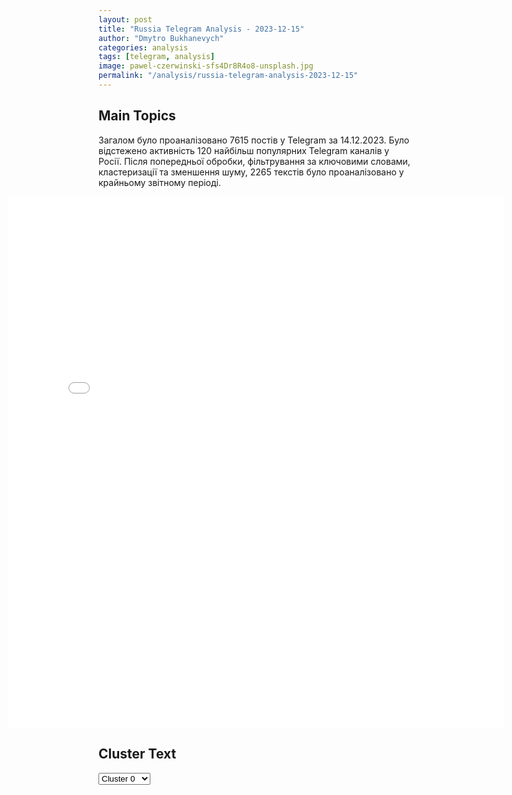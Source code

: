 ```yaml
---
layout: post
title: "Russia Telegram Analysis - 2023-12-15"
author: "Dmytro Bukhanevych"
categories: analysis
tags: [telegram, analysis]
image: pawel-czerwinski-sfs4Dr8R4o8-unsplash.jpg
permalink: "/analysis/russia-telegram-analysis-2023-12-15"
---
```


<style>
    /* Adjusting iframe-container styles */
    .wide-iframe-container {
        width: calc(100% + 30vw);  /* Extending the width */
        margin-left: -15vw;       /* Negative margin to push to the left */
        overflow: hidden;         /* In case the iframe content spills over */
    }

    .wide-iframe-container iframe {
        width: 100%;  /* Making the iframe take the full width of its container */
        border: none; /* Removing any borders from the iframe */
    }

    /* Toggle mechanism */
    .hidden {
        display: none;
    }
    
    .show-content-target:checked + .show-content {
        display: block;
    }
</style>

<h2>Main Topics</h2>
<p>Загалом було проаналізовано 7615 постів у Telegram за 14.12.2023. Було відстежено активність 120 найбільш популярних Telegram каналів у Росії. Після попередньої обробки, фільтрування за ключовими словами, кластеризації та зменшення шуму, 2265 текстів було проаналізовано у крайньому звітному періоді.</p>
<!-- Embedding Main Plotly Visualization -->
<div class="wide-iframe-container">
    <iframe src="{{site.baseurl}}/visualizations/2023-12-15/fig_topics_time.html" height="850"></iframe>
</div>


<h2>Cluster Text</h2>

<!-- Dropdown to select a cluster -->
<select id="clusterSelector" onchange="displayClusterText()">
<option value="0">Cluster 0</option><option value="1">Cluster 1</option><option value="2">Cluster 2</option><option value="3">Cluster 3</option><option value="4">Cluster 4</option><option value="5">Cluster 5</option><option value="6">Cluster 6</option><option value="7">Cluster 7</option><option value="8">Cluster 8</option><option value="9">Cluster 9</option><option value="10">Cluster 10</option><option value="11">Cluster 11</option><option value="12">Cluster 12</option><option value="13">Cluster 13</option><option value="14">Cluster 14</option><option value="15">Cluster 15</option><option value="16">Cluster 16</option><option value="17">Cluster 17</option><option value="18">Cluster 18</option><option value="19">Cluster 19</option><option value="20">Cluster 20</option><option value="21">Cluster 21</option><option value="22">Cluster 22</option>
</select>

<!-- Display area for the selected cluster's text -->
<div id="clusterTextDisplay" class="hidden"></div>

<script type="text/javascript">
    var clusterDetails = {"0": "<b>Total Posts:</b> 38<br><b>Date:</b> 2023-12-14 12:23:38+00:00<br><b>Author:</b> uranews<br><b>Link:</b> https://t.me/s/uranews/85650<br><b>Subscribers:</b> 227259<br><b>Text:</b> \u0422\u0435\u043a\u0441\u0442: \u00ab\u042d\u0442\u043e \u043c\u043e\u0439 \u043f\u0435\u0440\u0432\u044b\u0439 \u0434\u0432\u043e\u0439\u043d\u0438\u043a\u00bb. \u041f\u0443\u0442\u0438\u043d \u043f\u043e\u043e\u0431\u0449\u0430\u043b\u0441\u044f \u0441 \u0434\u0432\u043e\u0439\u043d\u0438\u043a\u043e\u043c \u043d\u0430 \u00ab\u0418\u0442\u043e\u0433\u0430\u0445 \u0433\u043e\u0434\u0430\u00bb. \u041f\u0440\u0435\u0437\u0438\u0434\u0435\u043d\u0442 \u043f\u043e\u0434\u0447\u0435\u0440\u043a\u043d\u0443\u043b, \u0447\u0442\u043e \u043d\u0435\u0432\u043e\u0437\u043c\u043e\u0436\u043d\u043e \u043e\u0441\u0442\u0430\u043d\u043e\u0432\u0438\u0442\u044c \u0440\u0430\u0437\u0432\u0438\u0442\u0438\u0435 \u0438\u0441\u043a\u0443\u0441\u0441\u0442\u0432\u0435\u043d\u043d\u043e\u0433\u043e \u0438\u043d\u0442\u0435\u043b\u043b\u0435\u043a\u0442\u0430, \u043d\u043e \u0420\u043e\u0441\u0441\u0438\u044f \u0434\u043e\u043b\u0436\u043d\u0430 \u0441\u0442\u0430\u0442\u044c \u043e\u0434\u043d\u0438\u043c \u0438\u0437 \u043b\u0438\u0434\u0435\u0440\u043e\u0432 \u0432 \u044d\u0442\u043e\u0439 \u0441\u0444\u0435\u0440\u0435. \u00ab\u0423 \u0432\u0430\u0441 \u0435\u0441\u0442\u044c \u0434\u0432\u043e\u0439\u043d\u0438\u043a\u0438?\u00bb \u2014 \u0441\u043f\u0440\u043e\u0441\u0438\u043b \u0443 \u043f\u0440\u0435\u0437\u0438\u0434\u0435\u043d\u0442\u0430 \u0441\u0442\u0443\u0434\u0435\u043d\u0442. \u041e\u043d \u0441 \u043f\u043e\u043c\u043e\u0449\u044c\u044e \u0418\u0418 \u00ab\u043f\u0440\u0435\u0432\u0440\u0430\u0442\u0438\u043b\u0441\u044f\u00bb \u0432 \u041f\u0443\u0442\u0438\u043d\u0430. \u00ab\u0412\u044b \u043c\u043e\u0436\u0435\u0442\u0435 \u0431\u044b\u0442\u044c \u043f\u043e\u0445\u043e\u0436\u0438\u043c \u043d\u0430 \u043c\u0435\u043d\u044f \u0438 \u0433\u043e\u0432\u043e\u0440\u0438\u0442\u044c \u043c\u043e\u0438\u043c \u0433\u043e\u043b\u043e\u0441\u043e\u043c. \u041d\u043e \u044f \u043f\u043e\u0434\u0443\u043c\u0430\u043b \u0438 \u0440\u0435\u0448\u0438\u043b, \u0447\u0442\u043e \u0431\u044b\u0442\u044c \u043f\u043e\u0445\u043e\u0436\u0438\u043c \u043d\u0430 \u043c\u0435\u043d\u044f \u0438 \u0433\u043e\u0432\u043e\u0440\u0438\u0442\u044c \u043c\u043e\u0438\u043c \u0433\u043e\u043b\u043e\u0441\u043e\u043c \u0434\u043e\u043b\u0436\u0435\u043d \u0442\u043e\u043b\u044c\u043a\u043e \u043e\u0434\u0438\u043d \u0447\u0435\u043b\u043e\u0432\u0435\u043a. \u0418 \u044d\u0442\u0438\u043c \u0447\u0435\u043b\u043e\u0432\u0435\u043a\u043e\u043c \u0431\u0443\u0434\u0443 \u044f\u00bb, \u2014 \u043e\u0442\u0432\u0435\u0442\u0438\u043b \u041f\u0443\u0442\u0438\u043d. \ud83c\udf10 \u041f\u043e\u0434\u043f\u0438\u0441\u0430\u0442\u044c\u0441\u044f \u043d\u0430 URA.RU", "1": "<b>Total Posts:</b> 48<br><b>Date:</b> 2023-12-14 11:08:00+00:00<br><b>Author:</b> ostashkonews<br><b>Link:</b> https://t.me/s/OstashkoNews/110180<br><b>Subscribers:</b> 356223<br><b>Text:</b> \u0422\u0435\u043a\u0441\u0442: \ud83d\udc54 \u00ab\u0421\u043e\u0436\u0430\u043b\u0435\u044e, \u043f\u0440\u0438\u043d\u043e\u0448\u0443 \u0441\u0432\u043e\u0438 \u0438\u0437\u0432\u0438\u043d\u0435\u043d\u0438\u044f \u043d\u0430 \u044d\u0442\u043e\u0442 \u0441\u0447\u0435\u0442, \u044d\u0442\u043e \u0441\u0431\u043e\u0439 \u0432 \u0440\u0430\u0431\u043e\u0442\u0435 \u043f\u0440\u0430\u0432\u0438\u0442\u0435\u043b\u044c\u0441\u0442\u0432\u0430\u00bb\u041f\u0443\u0442\u0438\u043d \u043f\u0440\u0438\u043d\u0435\u0441 \u0438\u0437\u0432\u0438\u043d\u0435\u043d\u0438\u044f \u0437\u0430 \u0440\u043e\u0441\u0442 \u0446\u0435\u043d \u043d\u0430 \u044f\u0438\u0446\u0430 \u0438 \u043f\u043e\u043e\u0431\u0435\u0449\u0430\u043b, \u0447\u0442\u043e \u0432 \u0431\u043b\u0438\u0436\u0430\u0439\u0448\u0435\u0435 \u0432\u0440\u0435\u043c\u044f \u043f\u0440\u043e\u0431\u043b\u0435\u043c\u0430 \u0431\u0443\u0434\u0435\u0442 \u0443\u0441\u0442\u0440\u0430\u043d\u0435\u043d\u0430.\u0412\u043b\u0430\u0441\u0442\u0438 \u0420\u0424 \u0432\u043e\u0432\u0440\u0435\u043c\u044f \u043d\u0435 \u043e\u0442\u043a\u0440\u044b\u043b\u0438 \u0438\u043c\u043f\u043e\u0440\u0442 \u044f\u0438\u0446, \u0441\u0435\u0439\u0447\u0430\u0441 \u0440\u0435\u0448\u0435\u043d\u0438\u0435 \u043f\u0440\u0438\u043d\u044f\u0442\u043e, \u0441\u0438\u0442\u0443\u0430\u0446\u0438\u044f \u0441 \u0446\u0435\u043d\u0430\u043c\u0438 \u043d\u0430 \u044f\u0439\u0446\u0430 \u0432 \u0420\u043e\u0441\u0441\u0438\u0438 \u0431\u0443\u0434\u0435\u0442 \u0443\u043b\u0443\u0447\u0448\u0430\u0442\u044c\u0441\u044f, \u0441\u043a\u0430\u0437\u0430\u043b \u043f\u0440\u0435\u0437\u0438\u0434\u0435\u043d\u0442.\u041e\u043d \u043f\u043e\u044f\u0441\u043d\u0438\u043b, \u0447\u0442\u043e \u0446\u0435\u043d\u044b \u043d\u0430 \u043a\u0443\u0440\u0438\u043d\u043e\u0435 \u044f\u0439\u0446\u043e \u0432\u044b\u0440\u043e\u0441\u043b\u0438 \u0438\u0437-\u0437\u0430 \u0442\u043e\u0433\u043e, \u0447\u0442\u043e \u0441\u043f\u0440\u043e\u0441 \u0443\u0432\u0435\u043b\u0438\u0447\u0438\u043b\u0441\u044f, \u0430 \u043f\u0440\u043e\u0438\u0437\u0432\u043e\u0434\u0441\u0442\u0432\u043e \u2014 \u043d\u0435\u0442.", "2": "<b>Total Posts:</b> 583<br><b>Date:</b> 2023-12-14 12:40:30+00:00<br><b>Author:</b> itsdonetsk<br><b>Link:</b> https://t.me/s/itsdonetsk/121459<br><b>Subscribers:</b> 573953<br><b>Text:</b> \u0422\u0435\u043a\u0441\u0442: \u041f\u0443\u0442\u0438\u043d \u043f\u0440\u043e \u041b\u041d\u0420\u041f\u043e\u0434\u043f\u0438\u0441\u0430\u0442\u044c\u0441\u044f\u00a0 |\u00a0 \u041f\u0440\u0435\u0434\u043b\u043e\u0436\u0438\u0442\u044c \u043d\u043e\u0432\u043e\u0441\u0442\u044c", "3": "<b>Total Posts:</b> 604<br><b>Date:</b> 2023-12-14 15:09:24+00:00<br><b>Author:</b> bbcrussian<br><b>Link:</b> https://t.me/s/bbcrussian/57925<br><b>Subscribers:</b> 375218<br><b>Text:</b> \u0422\u0435\u043a\u0441\u0442: \u0412\u043e\u0439\u043d\u0430 \u0432 \u0423\u043a\u0440\u0430\u0438\u043d\u0435. \u0413\u043b\u0430\u0432\u043d\u043e\u0435 \u043a \u044d\u0442\u043e\u043c\u0443 \u0447\u0430\u0441\u0443\ud83d\udd3b\u0420\u043e\u0441\u0441\u0438\u0439\u0441\u043a\u0438\u0435 \u0432\u043e\u0439\u0441\u043a\u0430 \u043d\u0430\u043d\u0435\u0441\u043b\u0438 \u0443\u0434\u0430\u0440 \u043f\u043e \u0421\u0442\u0430\u0440\u043e\u043a\u043e\u043d\u0441\u0442\u0430\u043d\u0442\u0438\u043d\u043e\u0432\u0443 \u0432 \u0425\u043c\u0435\u043b\u044c\u043d\u0438\u0446\u043a\u043e\u0439 \u043e\u0431\u043b\u0430\u0441\u0442\u0438 \u0430\u044d\u0440\u043e\u0431\u0430\u043b\u043b\u0438\u0441\u0442\u0438\u0447\u0435\u0441\u043a\u043e\u0439 \u0440\u0430\u043a\u0435\u0442\u043e\u0439 \u00ab\u041a\u0438\u043d\u0436\u0430\u043b\u00bb, \u2014 \u0441\u043e\u043e\u0431\u0449\u0438\u043b \u0441\u043f\u0438\u043a\u0435\u0440 \u0412\u043e\u0437\u0434\u0443\u0448\u043d\u044b\u0445 \u0441\u0438\u043b \u0412\u0421\u0423 \u042e\u0440\u0438\u0439 \u0418\u0433\u043d\u0430\u0442. \u0412\u0437\u0440\u044b\u0432\u044b \u0431\u044b\u043b\u0438 \u0441\u043b\u044b\u0448\u043d\u044b \u0438 \u0432 \u041a\u0438\u0435\u0432\u0435, \u043f\u043e\u0441\u043b\u0435\u0434\u0441\u0442\u0432\u0438\u044f \u0443\u0442\u043e\u0447\u043d\u044f\u044e\u0442\u0441\u044f\ud83d\udd3b\u041b\u0438\u0434\u0435\u0440\u044b \u0415\u0421 \u043e\u0431\u0441\u0443\u0436\u0434\u0430\u044e\u0442 \u043d\u0430 \u0441\u0430\u043c\u043c\u0438\u0442\u0435 \u0432 \u0411\u0440\u044e\u0441\u0441\u0435\u043b\u0435 \u0440\u0435\u0448\u0435\u043d\u0438\u0435 \u043e \u043d\u0430\u0447\u0430\u043b\u0435 \u043f\u0435\u0440\u0435\u0433\u043e\u0432\u043e\u0440\u043e\u0432 \u0441 \u0423\u043a\u0440\u0430\u0438\u043d\u043e\u0439 \u043e \u0432\u0441\u0442\u0443\u043f\u043b\u0435\u043d\u0438\u0438 \u0432 \u0441\u043e\u044e\u0437 \u0438 \u0432\u044b\u0434\u0435\u043b\u0435\u043d\u0438\u0438 \u041a\u0438\u0435\u0432\u0443 \u043d\u043e\u0432\u043e\u0439 \u0444\u0438\u043d\u0430\u043d\u0441\u043e\u0432\u043e\u0439 \u043f\u043e\u043c\u043e\u0449\u0438. \u041f\u0440\u0435\u0437\u0438\u0434\u0435\u043d\u0442 \u0423\u043a\u0440\u0430\u0438\u043d\u044b \u0412\u043b\u0430\u0434\u0438\u043c\u0438\u0440 \u0417\u0435\u043b\u0435\u043d\u0441\u043a\u0438\u0439 \u043f\u0440\u0438\u0437\u0432\u0430\u043b \u0438\u0445 \u00ab\u043d\u0435 \u043f\u0440\u0435\u0434\u0430\u0432\u0430\u0442\u044c\u00bb \u043d\u0430\u0440\u043e\u0434 \u0423\u043a\u0440\u0430\u0438\u043d\u044b\ud83d\udd3b\u0411\u0440\u0438\u0442\u0430\u043d\u0441\u043a\u0430\u044f \u0432\u043e\u0435\u043d\u043d\u0430\u044f \u0440\u0430\u0437\u0432\u0435\u0434\u043a\u0430 \u0441\u043e\u043e\u0431\u0449\u0430\u0435\u0442 \u043e \u043d\u0435\u0443\u0434\u0430\u0447\u0435 104-\u0439 \u0434\u0438\u0432\u0438\u0437\u0438\u0438 \u0412\u0414\u0412 \u043d\u0430 \u043b\u0435\u0432\u043e\u043c \u0431\u0435\u0440\u0435\u0433\u0443 \u0414\u043d\u0435\u043f\u0440\u0430 \u0438 \u043f\u043e\u043d\u0435\u0441\u0451\u043d\u043d\u044b\u0445 \u0435\u044e \u0431\u043e\u043b\u044c\u0448\u0438\u0445 \u043f\u043e\u0442\u0435\u0440\u044f\u0445\ud83d\udd3b\u0420\u043e\u0441\u0441\u0438\u0439\u0441\u043a\u0438\u0435 \u0432\u043e\u0439\u0441\u043a\u0430 \u0432 \u0423\u043a\u0440\u0430\u0438\u043d\u0435 \u043d\u0430\u0441\u0447\u0438\u0442\u044b\u0432\u0430\u044e\u0442 617 \u0442\u044b\u0441\u044f\u0447 \u0447\u0435\u043b\u043e\u0432\u0435\u043a, \u0437\u0430\u044f\u0432\u0438\u043b \u0412\u043b\u0430\u0434\u0438\u043c\u0438\u0440 \u041f\u0443\u0442\u0438\u043d \u043d\u0430 \u043f\u0440\u044f\u043c\u043e\u0439 \u043b\u0438\u043d\u0438\u0438. \u0414\u043e \u0441\u0438\u0445 \u043f\u043e\u0440 \u0440\u043e\u0441\u0441\u0438\u0439\u0441\u043a\u0438\u0435 \u0432\u043b\u0430\u0441\u0442\u0438 \u043d\u0435 \u0440\u0430\u0441\u043a\u0440\u044b\u0432\u0430\u043b\u0438 \u0442\u043e\u0447\u043d\u044b\u0435 \u0434\u0430\u043d\u043d\u044b\u0435 \u043e \u0447\u0438\u0441\u043b\u0435\u043d\u043d\u043e\u0441\u0442\u0438 \u0440\u043e\u0441\u0441\u0438\u0439\u0441\u043a\u043e\u0439 \u0432\u043e\u0435\u043d\u043d\u043e\u0439 \u0433\u0440\u0443\u043f\u043f\u0438\u0440\u043e\u0432\u043a\u0438, \u0432\u043e\u044e\u044e\u0449\u0435\u0439 \u043d\u0430 \u0443\u043a\u0440\u0430\u0438\u043d\u0441\u043a\u043e\u0439 \u0442\u0435\u0440\u0440\u0438\u0442\u043e\u0440\u0438\u0438.\ud83d\udd3b\u0412 \u0440\u0435\u0437\u0443\u043b\u044c\u0442\u0430\u0442\u0435 \u0430\u0442\u0430\u043a\u0438 \u0440\u043e\u0441\u0441\u0438\u0439\u0441\u043a\u0438\u0445 \u0434\u0440\u043e\u043d\u043e\u0432-\u043a\u0430\u043c\u0438\u043a\u0430\u0434\u0437\u0435 \u043d\u0430 \u041e\u0434\u0435\u0441\u0441\u043a\u0443\u044e \u043e\u0431\u043b\u0430\u0441\u0442\u044c \u0440\u0430\u043d\u0435\u043d\u044b 11 \u0447\u0435\u043b\u043e\u0432\u0435\u043a", "4": "<b>Total Posts:</b> 25<br><b>Date:</b> 2023-12-14 13:04:50+00:00<br><b>Author:</b> petrovtel<br><b>Link:</b> https://t.me/s/petrovtel/47793<br><b>Subscribers:</b> 495939<br><b>Text:</b> \u0422\u0435\u043a\u0441\u0442: \u041d\u0443\u0436\u043d\u043e, \u0447\u0442\u043e\u0431\u044b \u0432\u0441\u0435 \u043c\u0438\u0433\u0440\u0430\u043d\u0442\u044b, \u0431\u0435\u0437 \u0432\u0441\u044f\u043a\u0438\u0445 \u0441\u043e\u043c\u043d\u0435\u043d\u0438\u0439, \u0443\u0432\u0430\u0436\u0430\u043b\u0438 \u0437\u0430\u043a\u043e\u043d\u044b \u0438 \u0442\u0440\u0430\u0434\u0438\u0446\u0438\u0438 \u043d\u0430\u0448\u0435\u0439 \u0441\u0442\u0440\u0430\u043d\u044b \u2014 \u041f\u0443\u0442\u0438\u043d\u00ab\u041f\u0440\u043e\u0431\u043b\u0435\u043c\u0430 \u0441 \u0442\u0440\u0443\u0434\u043e\u0432\u044b\u043c\u0438 \u043c\u0438\u0433\u0440\u0430\u043d\u0442\u0430\u043c\u0438 \u043d\u0435\u043f\u0440\u043e\u0441\u0442\u0430\u044f, \u043c\u044b \u043d\u0435 \u0434\u043e\u043b\u0436\u043d\u044b \u0440\u0435\u0448\u0430\u0442\u044c \u044d\u043a\u043e\u043d\u043e\u043c\u0438\u0447\u0435\u0441\u043a\u0438\u0435 \u043f\u0440\u043e\u0431\u043b\u0435\u043c\u044b \u0432 \u0443\u0449\u0435\u0440\u0431 \u043a\u043e\u0440\u0435\u043d\u043d\u043e\u043c\u0443 \u043d\u0430\u0441\u0435\u043b\u0435\u043d\u0438\u044e\u00bb. \u041a\u041a \ud83d\udc00", "5": "<b>Total Posts:</b> 40<br><b>Date:</b> 2023-12-14 12:46:53+00:00<br><b>Author:</b> uranews<br><b>Link:</b> https://t.me/s/uranews/85652<br><b>Subscribers:</b> 227259<br><b>Text:</b> \u0422\u0435\u043a\u0441\u0442: \u041f\u0443\u0442\u0438\u043d \u043f\u0440\u043e\u043a\u043e\u043c\u043c\u0435\u043d\u0442\u0438\u0440\u043e\u0432\u0430\u043b \u0442\u0435\u043c\u0443 \u0430\u0431\u043e\u0440\u0442\u043e\u0432: \u00ab\u041c\u044b \u043f\u043e\u043c\u043d\u0438\u043c \u043e\u0431 \u0430\u043d\u0442\u0438\u0430\u043b\u043a\u043e\u0433\u043e\u043b\u044c\u043d\u043e\u0439 \u043a\u0430\u043c\u043f\u0430\u043d\u0438\u0438 \u2014 \u044d\u0442\u043e \u043f\u0440\u0438\u0432\u0435\u043b\u043e \u043a \u0441\u0443\u0440\u0440\u043e\u0433\u0430\u0442\u0443, \u043a \u0443\u0432\u0435\u043b\u0438\u0447\u0435\u043d\u0438\u044e \u0436\u0435\u0440\u0442\u0432. \u0412 \u044d\u0442\u043e\u0439 \u043e\u0431\u043b\u0430\u0441\u0442\u0438 \u0442\u043e\u0436\u0435 \u043d\u0443\u0436\u043d\u043e \u0434\u0435\u0439\u0441\u0442\u0432\u043e\u0432\u0430\u0442\u044c \u0430\u043a\u043a\u0443\u0440\u0430\u0442\u043d\u043e\u00bb. \u0414\u0440\u0443\u0433\u0438\u0435 \u0437\u0430\u044f\u0432\u043b\u0435\u043d\u0438\u044f \u041f\u0443\u0442\u0438\u043d\u0430 \u043f\u043e \u044d\u0442\u043e\u043c\u0443 \u0432\u043e\u043f\u0440\u043e\u0441\u0443: \u2796 \u041f\u043e\u0447\u0435\u043c\u0443 \u0433\u043e\u0432\u043e\u0440\u044f\u0442 \u043e \u0432\u0430\u043a\u0445\u0430\u043d\u0430\u043b\u0438\u0438 \u0438 \u0437\u0430\u043f\u0440\u0435\u0442\u0435 \u0430\u0431\u043e\u0440\u0442\u043e\u0432, \u00ab\u0437\u0430\u043f\u0440\u0435\u0442\u043e\u0432 \u0436\u0435 \u043d\u0435\u0442\u00bb; \u2796 \u041e \u043f\u043e\u0437\u0438\u0446\u0438\u0438 \u0446\u0435\u0440\u043a\u0432\u0438: \u00ab\u0434\u0440\u0443\u0433\u043e\u0439 \u0431\u044b\u0442\u044c \u043d\u0435 \u043c\u043e\u0436\u0435\u0442\u00bb; \u2796 \u0413\u043e\u0441\u0443\u0434\u0430\u0440\u0441\u0442\u0432\u043e \u0437\u0430\u0438\u043d\u0442\u0435\u0440\u0435\u0441\u043e\u0432\u0430\u043d\u043e \u0432 \u0442\u043e\u043c, \u0447\u0442\u043e\u0431\u044b \u0436\u0435\u043d\u0449\u0438\u043d\u044b \u043f\u0440\u0438\u043d\u0438\u043c\u0430\u043b\u0438 \u0440\u0435\u0448\u0435\u043d\u0438\u0435 \u043e \u0441\u043e\u0445\u0440\u0430\u043d\u0435\u043d\u0438\u0438 \u0440\u0435\u0431\u0435\u043d\u043a\u0430; \u2796 \u041f\u0440\u0430\u0432\u0430 \u0436\u0435\u043d\u0449\u0438\u043d \u00ab\u0434\u043e\u043b\u0436\u043d\u044b \u0441\u043e\u0431\u043b\u044e\u0434\u0430\u0442\u044c\u0441\u044f\u00bb. \ud83c\udf10 \u041f\u043e\u0434\u043f\u0438\u0441\u0430\u0442\u044c\u0441\u044f \u043d\u0430 URA.RU", "6": "<b>Total Posts:</b> 144<br><b>Date:</b> 2023-12-14 09:55:12+00:00<br><b>Author:</b> sil0viki<br><b>Link:</b> https://t.me/s/SIL0VIKI/79565<br><b>Subscribers:</b> 262979<br><b>Text:</b> \u0422\u0435\u043a\u0441\u0442: \u0412\u043b\u0430\u0434\u0438\u043c\u0438\u0440 \u041f\u0443\u0442\u0438\u043d \u0432 \u043f\u0440\u044f\u043c\u043e\u043c \u044d\u0444\u0438\u0440\u0435 \u043f\u043e\u0434\u0432\u043e\u0434\u0438\u0442 \u0438\u0442\u043e\u0433\u0438 \u0433\u043e\u0434\u0430 \u0438 \u043e\u0442\u0432\u0435\u0447\u0430\u0435\u0442 \u043d\u0430 \u0432\u043e\u043f\u0440\u043e\u0441\u044b \u0436\u0443\u0440\u043d\u0430\u043b\u0438\u0441\u0442\u043e\u0432 \u0438 \u0436\u0438\u0442\u0435\u043b\u0435\u0439 \u0441\u0442\u0440\u0430\u043d\u044b.\u0427\u0442\u043e \u0443\u0436\u0435 \u0441\u043a\u0430\u0437\u0430\u043d\u043e \u043f\u0440\u0435\u0437\u0438\u0434\u0435\u043d\u0442\u043e\u043c:\u2014 \u0417\u0430\u043f\u0430\u0441 \u043f\u0440\u043e\u0447\u043d\u043e\u0441\u0442\u0438 \u0443 \u0440\u043e\u0441\u0441\u0438\u0439\u0441\u043a\u043e\u0439 \u044d\u043a\u043e\u043d\u043e\u043c\u0438\u043a\u0438 \u0434\u043e\u0441\u0442\u0430\u0442\u043e\u0447\u0435\u043d, \u0447\u0442\u043e\u0431\u044b \u0438\u0434\u0442\u0438 \u0432\u043f\u0435\u0440\u0451\u0434. \u041f\u0440\u0438 \u044d\u0442\u043e\u043c \u0441\u0438\u043b\u043e\u0432\u044b\u0435 \u0432\u043e\u0437\u043c\u043e\u0436\u043d\u043e\u0441\u0442\u0438 \u0420\u043e\u0441\u0441\u0438\u0438 \u0440\u0430\u0441\u0442\u0443\u0442, \u044d\u0442\u043e \u0442\u043e\u0436\u0435 \u043e\u0434\u0438\u043d \u0438\u0437 \u0437\u0430\u043b\u043e\u0433\u043e\u0432 \u043f\u0440\u043e\u0447\u043d\u043e\u0441\u0442\u0438 \u0441\u0442\u0440\u0430\u043d\u044b.\u2014 \u0420\u043e\u0441\u0442 \u0440\u043e\u0441\u0441\u0438\u0439\u0441\u043a\u043e\u0439 \u044d\u043a\u043e\u043d\u043e\u043c\u0438\u043a\u0438 \u043f\u043e \u0438\u0442\u043e\u0433\u0430\u043c \u0433\u043e\u0434\u0430 \u043e\u0436\u0438\u0434\u0430\u0435\u0442\u0441\u044f \u0432 3,5% - \u0441\u0434\u0435\u043b\u0430\u043d \u0441\u0435\u0440\u044c\u0451\u0437\u043d\u044b\u0439 \u0448\u0430\u0433 \u0432\u043f\u0435\u0440\u0451\u0434. \u0423\u0441\u0442\u043e\u0439\u0447\u0438\u0432\u043e\u0435 \u0440\u0430\u0437\u0432\u0438\u0442\u0438\u0435 \u0420\u043e\u0441\u0441\u0438\u0438 \u043d\u0430 \u0441\u0440\u0435\u0434\u043d\u0435\u0441\u0440\u043e\u0447\u043d\u0443\u044e \u043f\u0435\u0440\u0441\u043f\u0435\u043a\u0442\u0438\u0432\u0443 \u0433\u0430\u0440\u0430\u043d\u0442\u0438\u0440\u043e\u0432\u0430\u043d\u043e.\u2014 \u0413\u043e\u0441\u0443\u0434\u0430\u0440\u0441\u0442\u0432\u0435\u043d\u043d\u044b\u0439 \u0432\u043d\u0435\u0448\u043d\u0438\u0439 \u0434\u043e\u043b\u0433 \u0420\u043e\u0441\u0441\u0438\u0438 \u0441\u043e\u043a\u0440\u0430\u0449\u0430\u0435\u0442\u0441\u044f - \u0441 $46 \u043c\u0438\u043b\u043b\u0438\u0430\u0440\u0434\u043e\u0432 \u0434\u043e $32 \u043c\u0438\u043b\u043b\u0438\u0430\u0440\u0434\u043e\u0432.\u2014 \u041c\u0438\u0440 \u0431\u0443\u0434\u0435\u0442 \u0442\u043e\u0433\u0434\u0430, \u043a\u043e\u0433\u0434\u0430 \u0420\u043e\u0441\u0441\u0438\u044f \u0434\u043e\u0441\u0442\u0438\u0433\u043d\u0435\u0442 \u0441\u0432\u043e\u0438\u0445 \u0446\u0435\u043b\u0435\u0439 \u0432 \u0421\u0412\u041e. \u0412\u043e\u043f\u0440\u043e\u0441 \u0434\u0435\u043d\u0430\u0446\u0438\u0444\u0438\u043a\u0430\u0446\u0438\u0438 \u043d\u0430 \u0423\u043a\u0440\u0430\u0438\u043d\u0435 \u0430\u043a\u0442\u0443\u0430\u043b\u0435\u043d.\u2014 \u0423\u043a\u0440\u0430\u0438\u043d\u0430 \u0441\u0435\u0433\u043e\u0434\u043d\u044f \u043d\u0435 \u043f\u0440\u043e\u0438\u0437\u0432\u043e\u0434\u0438\u0442 \u043f\u043e\u0447\u0442\u0438 \u043d\u0438\u0447\u0435\u0433\u043e, \u0432\u0441\u0451 \u0438\u0434\u0435\u0442 \u0441 \u0417\u0430\u043f\u0430\u0434\u0430, \u043d\u043e \u00ab\u0445\u0430\u043b\u044f\u0432\u0430\u00bb \u043a\u043e\u0433\u0434\u0430-\u043d\u0438\u0431\u0443\u0434\u044c \u0437\u0430\u043a\u043e\u043d\u0447\u0438\u0442\u0441\u044f.\u2014 \u041c\u043e\u0431\u0438\u043b\u0438\u0437\u043e\u0432\u0430\u043d\u043d\u044b\u0435 \u043e\u0442\u043b\u0438\u0447\u043d\u043e \u0432\u043e\u044e\u044e\u0442 \u0432 \u0437\u043e\u043d\u0435 \u0421\u0412\u041e \u2013 \u0438\u0437 \u043d\u0438\u0445 \u0443\u0436\u0435 14 \u0433\u0435\u0440\u043e\u0435\u0432 \u0420\u043e\u0441\u0441\u0438\u0438.\u2014 \u0412 \u0437\u043e\u043d\u0435 \u0441\u043f\u0435\u0446\u043e\u043f\u0435\u0440\u0430\u0446\u0438\u0438 \u043d\u0430\u0445\u043e\u0434\u0438\u0442\u0441\u044f 244 000 \u043c\u043e\u0431\u0438\u043b\u0438\u0437\u043e\u0432\u0430\u043d\u043d\u044b\u0445. \u0412\u0442\u043e\u0440\u043e\u0439 \u0432\u043e\u043b\u043d\u044b \u043c\u043e\u0431\u0438\u043b\u0438\u0437\u0430\u0446\u0438\u0438 \u043d\u0435 \u0431\u0443\u0434\u0435\u0442, \u043d\u0430 \u0441\u0435\u0433\u043e\u0434\u043d\u044f\u0448\u043d\u0438\u0439 \u0434\u0435\u043d\u044c \u0442\u0430\u043a\u043e\u0439 \u043d\u0435\u043e\u0431\u0445\u043e\u0434\u0438\u043c\u043e\u0441\u0442\u0438 \u043d\u0435\u0442.\u2014 \u0412\u0441\u0435 \u0434\u043e\u0431\u0440\u043e\u0432\u043e\u043b\u044c\u0446\u044b \u0432 \u0441\u043f\u0435\u0446\u043e\u043f\u0435\u0440\u0430\u0446\u0438\u0438 \u0434\u043e\u043b\u0436\u043d\u044b \u0431\u044b\u0442\u044c \u043f\u043e\u0441\u0442\u0430\u0432\u043b\u0435\u043d\u044b \u0432 \u0430\u0431\u0441\u043e\u043b\u044e\u0442\u043d\u043e \u043e\u0434\u0438\u043d\u0430\u043a\u043e\u0432\u044b\u0435 \u0443\u0441\u043b\u043e\u0432\u0438\u044f \u0441 \u0432\u043e\u0435\u043d\u043d\u044b\u043c\u0438. \u0411\u0443\u0434\u0443\u0442 \u043f\u0440\u0438\u043d\u044f\u0442\u044b \u043f\u043e\u043f\u0440\u0430\u0432\u043a\u0438 \u0432 \u0437\u0430\u043a\u043e\u043d, \u0447\u0442\u043e\u0431\u044b \u0434\u043e\u0431\u0440\u043e\u0432\u043e\u043b\u044c\u0446\u044b \u0441\u043f\u0435\u0446\u043e\u043f\u0435\u0440\u0430\u0446\u0438\u0438 \u043f\u043e\u043b\u0443\u0447\u0430\u043b\u0438 \u0442\u0443 \u0436\u0435 \u043f\u043e\u0434\u0434\u0435\u0440\u0436\u043a\u0443, \u0447\u0442\u043e \u0438 \u0432\u043e\u0435\u043d\u043d\u044b\u0435.", "7": "<b>Total Posts:</b> 147<br><b>Date:</b> 2023-12-14 09:37:27+00:00<br><b>Author:</b> bbbreaking<br><b>Link:</b> https://t.me/s/bbbreaking/171575<br><b>Subscribers:</b> 1546129<br><b>Text:</b> \u0422\u0435\u043a\u0441\u0442: \u26a1\ufe0f\u0420\u0443\u0441\u0441\u043a\u0438\u0435 \u0438 \u0443\u043a\u0440\u0430\u0438\u043d\u0446\u044b - \u0435\u0434\u0438\u043d\u044b\u0439 \u043d\u0430\u0440\u043e\u0434, \u0441\u0435\u0439\u0447\u0430\u0441 \u043f\u0440\u043e\u0438\u0441\u0445\u043e\u0434\u0438\u0442 \u043f\u043e\u0434\u043e\u0431\u0438\u0435 \u0433\u0440\u0430\u0436\u0434\u0430\u043d\u0441\u043a\u043e\u0439 \u0432\u043e\u0439\u043d\u044b \u2014 \u041f\u0443\u0442\u0438\u043d", "8": "<b>Total Posts:</b> 24<br><b>Date:</b> 2023-12-14 11:39:35+00:00<br><b>Author:</b> rbc_news<br><b>Link:</b> https://t.me/s/rbc_news/85586<br><b>Subscribers:</b> 374610<br><b>Text:</b> \u0422\u0435\u043a\u0441\u0442: \u0421 \u0432\u0430\u043a\u0446\u0438\u043d\u0430\u043c\u0438 \u043e\u0442 \u043a\u043e\u0440\u0438 \u043f\u0440\u043e\u0438\u0437\u043e\u0448\u0435\u043b \u0442\u0435\u0445\u043d\u0438\u0447\u0435\u0441\u043a\u0438\u0439 \u0441\u0431\u043e\u0439, \u043e\u043d \u0432\u044b\u0437\u044b\u0432\u0430\u0435\u0442 \u0441\u043e\u0436\u0430\u043b\u0435\u043d\u0438\u0435, \u0437\u0430\u044f\u0432\u0438\u043b \u0412\u043b\u0430\u0434\u0438\u043c\u0438\u0440 \u041f\u0443\u0442\u0438\u043d. \u0421\u0432\u044f\u0437\u0430\u043d \u043e\u043d \u0441 \u044f\u0439\u0446\u0430\u043c\u0438, \u043f\u043e\u0442\u043e\u043c\u0443 \u0447\u0442\u043e \u043e\u043d\u0438 \u043d\u0443\u0436\u043d\u044b \u0434\u043b\u044f \u043f\u0440\u043e\u0438\u0437\u0432\u043e\u0434\u0441\u0442\u0432\u0430 \u0432\u0430\u043a\u0446\u0438\u043d\u044b \u043e\u0442 \u043a\u043e\u0440\u0438.\u00ab\u0422\u0430\u043a\u043e\u0439 \u0432\u0441\u043f\u043b\u0435\u0441\u043a \u0437\u0430\u0431\u043e\u043b\u0435\u0432\u0430\u043d\u0438\u044f \u043f\u043e \u043a\u043e\u0440\u0438 \u043e\u043d \u0432\u043e \u0432\u0441\u0435\u043c \u043c\u0438\u0440\u0435, \u043e\u0434\u0438\u043d \u0440\u0430\u0437 \u0432 \u0447\u0435\u0442\u044b\u0440\u0435 \u0433\u043e\u0434\u0430 \u0432\u0437\u043b\u0435\u0442\u0430\u0435\u0442. \u041a \u0441\u043e\u0436\u0430\u043b\u0435\u043d\u0438\u044e, \u044d\u0442\u043e \u0441\u0432\u044f\u0437\u0430\u043d\u043e \u0441 \u043d\u0438\u0437\u043a\u043e\u0439 \u0438\u043c\u043c\u0443\u043d\u0438\u0437\u0430\u0446\u0438\u0435\u0439 \u0432 \u0442\u0435\u0445 \u0441\u0442\u0440\u0430\u043d\u0430\u0445, \u043e\u0442\u043a\u0443\u0434\u0430 \u043f\u0440\u0438\u0431\u044b\u0432\u0430\u044e\u0442 \u0442\u0440\u0443\u0434\u043e\u0432\u044b\u0435 \u043c\u0438\u0433\u0440\u0430\u043d\u0442\u044b, \u0438 \u0441 \u0423\u043a\u0440\u0430\u0438\u043d\u044b. \u041c\u0438\u043b\u043b\u0438\u043e\u043d\u044b \u043b\u044e\u0434\u0435\u0439 \u043f\u0435\u0440\u0435\u0435\u0445\u0430\u043b\u0438 \u043a \u043d\u0430\u043c \u0441 \u0423\u043a\u0440\u0430\u0438\u043d\u044b\u00bb, \u2014 \u0434\u043e\u0431\u0430\u0432\u0438\u043b \u041f\u0443\u0442\u0438\u043d.\u0422\u0435\u043a\u0441\u0442\u043e\u0432\u0430\u044f \u0442\u0440\u0430\u043d\u0441\u043b\u044f\u0446\u0438\u044f \u0438\u0442\u043e\u0433\u043e\u0432 \u0433\u043e\u0434\u0430 \u043d\u0430 \u0420\u0411\u041a.", "9": "<b>Total Posts:</b> 34<br><b>Date:</b> 2023-12-14 11:31:16+00:00<br><b>Author:</b> infomoscow24<br><b>Link:</b> https://t.me/s/infomoscow24/54786<br><b>Subscribers:</b> 353652<br><b>Text:</b> \u0422\u0435\u043a\u0441\u0442: \u041f\u0443\u0442\u0438\u043d \u043e\u0431 \u0430\u0432\u0438\u0430\u043e\u0442\u0440\u0430\u0441\u043b\u0438: \u2014 \u0420\u043e\u0441\u0441\u0438\u0439\u0441\u043a\u0438\u0435 \u0430\u0432\u0438\u0430\u043a\u043e\u043c\u043f\u0430\u043d\u0438\u0438 \u0437\u0430\u043a\u0443\u043f\u0430\u043b\u0438 \u0441\u043b\u0438\u0448\u043a\u043e\u043c \u043c\u043d\u043e\u0433\u043e \u0438\u043d\u043e\u0441\u0442\u0440\u0430\u043d\u043d\u044b\u0445 \u0441\u0430\u043c\u043e\u043b\u0435\u0442\u043e\u0432 \u2014 \u043b\u0443\u0447\u0448\u0435 \u0431\u044b \u043e\u0437\u0430\u0431\u043e\u0442\u0438\u043b\u0438\u0441\u044c \u0440\u044b\u043d\u043a\u043e\u043c \u043e\u0442\u0435\u0447\u0435\u0441\u0442\u0432\u0435\u043d\u043d\u043e\u0439 \u0442\u0435\u0445\u043d\u0438\u043a\u0438\u2014 \u041f\u0430\u0441\u0441\u0430\u0436\u0438\u0440\u0430\u043c \u0431\u0443\u0434\u0435\u0442 \u043d\u0430 \u0447\u0451\u043c \u043b\u0435\u0442\u0430\u0442\u044c\u2014 \u0420\u043e\u0441\u0441\u0438\u044f \u043f\u043b\u0430\u043d\u0438\u0440\u0443\u0435\u0442 \u043f\u0440\u043e\u0438\u0437\u0432\u0435\u0441\u0442\u0438 \u0441\u0432\u044b\u0448\u0435 1 \u0442\u044b\u0441\u044f\u0447\u0438 \u043f\u0430\u0441\u0441\u0430\u0436\u0438\u0440\u0441\u043a\u0438\u0445 \u0441\u0430\u043c\u043e\u043b\u0435\u0442\u043e\u0432 \u043a 2030 \u0433\u043e\u0434\u0443\u2014 \u0412\u043e\u0437\u043c\u043e\u0436\u043d\u043e\u0441\u0442\u0438 \u0434\u043b\u044f \u0440\u0435\u0430\u043b\u0438\u0437\u0430\u0446\u0438\u0438 \u0432\u0441\u0435\u0445 \u043f\u043b\u0430\u043d\u043e\u0432 \u0438\u043c\u0435\u044e\u0442\u0441\u044f. \u0411\u0443\u0434\u0435\u0442 \u043d\u0430 \u0447\u0451\u043c \u043b\u0435\u0442\u0430\u0442\u044c \u0438 \u043b\u0435\u0442\u0447\u0438\u043a\u0430\u043c, \u0438 \u043f\u0430\u0441\u0441\u0430\u0436\u0438\u0440\u0430\u043c.\ud83c\udd97 \u041f\u043e\u0434\u043f\u0438\u0448\u0438\u0441\u044c \u043d\u0430 \u041c\u043e\u0441\u043a\u0432\u0430 24", "10": "<b>Total Posts:</b> 18<br><b>Date:</b> 2023-12-14 12:31:03+00:00<br><b>Author:</b> mskonline24<br><b>Link:</b> https://t.me/s/mskonline24/6451<br><b>Subscribers:</b> 329072<br><b>Text:</b> \u0422\u0435\u043a\u0441\u0442: \ud83c\udfe6 \u041d\u0435\u043f\u0440\u0430\u0432\u0438\u043b\u044c\u043d\u043e, \u0447\u0442\u043e \u0431\u0430\u043d\u043a\u0438 \u0431\u0435\u0440\u0443\u0442 \u043a\u043e\u043c\u0438\u0441\u0441\u0438\u044e \u0437\u0430 \u043e\u043f\u043b\u0430\u0442\u0443 \u0443\u0441\u043b\u0443\u0433 \u0416\u041a\u0425, \u0441 \u043f\u0435\u043d\u0441\u0438\u043e\u043d\u0435\u0440\u043e\u0432 \u0435\u0435 \u0431\u0440\u0430\u0442\u044c \u0441\u043a\u043e\u0440\u043e \u043d\u0435 \u0431\u0443\u0434\u0443\u0442, \u0440\u0435\u0448\u0435\u043d\u0438\u0435 \u043f\u0440\u0438\u043d\u044f\u0442\u043e, \u2014 \u041f\u0443\u0442\u0438\u043d", "11": "<b>Total Posts:</b> 18<br><b>Date:</b> 2023-12-14 10:14:58+00:00<br><b>Author:</b> readovkanews<br><b>Link:</b> https://t.me/s/readovkanews/70806<br><b>Subscribers:</b> 2319780<br><b>Text:</b> \u0422\u0435\u043a\u0441\u0442: \u2757\ufe0f\u0412\u0441\u0435, \u0447\u0442\u043e \u0434\u0435\u043b\u0430\u044e\u0442 \u043c\u0435\u0436\u0434\u0443\u043d\u0430\u0440\u043e\u0434\u043d\u044b\u0435 \u0447\u0438\u043d\u043e\u0432\u043d\u0438\u043a\u0438 \u0432 \u043e\u0442\u043d\u043e\u0448\u0435\u043d\u0438\u0438 \u0440\u043e\u0441\u0441\u0438\u0439\u0441\u043a\u043e\u0433\u043e \u0441\u043f\u043e\u0440\u0442\u0430, \u2014 \u044d\u0442\u043e \u043f\u043e\u043b\u043d\u043e\u0435 \u0438\u0437\u0432\u0440\u0430\u0449\u0435\u043d\u0438\u0435, \u0437\u0430\u044f\u0432\u0438\u043b \u041f\u0443\u0442\u0438\u043d\u041f\u0440\u0435\u0437\u0438\u0434\u0435\u043d\u0442 \u043e\u0442\u043c\u0435\u0442\u0438\u043b, \u0447\u0442\u043e \u0435\u0441\u043b\u0438 \u043e\u043d\u0438 \u043f\u0440\u043e\u0434\u043e\u043b\u0436\u0430\u0442 \u0432 \u0442\u043e\u043c \u0436\u0435 \u0434\u0443\u0445\u0435, \u0442\u043e \u043e\u043d\u0438 \u043f\u043e\u0445\u043e\u0440\u043e\u043d\u044f\u0442 \u043e\u043b\u0438\u043c\u043f\u0438\u0439\u0441\u043a\u043e\u0435 \u0434\u0432\u0438\u0436\u0435\u043d\u0438\u0435 \u043f\u043e\u043b\u043d\u043e\u0441\u0442\u044c\u044e. \u0421\u043f\u043e\u0440\u0442, \u043f\u043e \u0437\u0430\u044f\u0432\u043b\u0435\u043d\u0438\u044f\u043c \u041f\u0443\u0442\u0438\u043d\u0430, \u0434\u043e\u043b\u0436\u0435\u043d \u043e\u0431\u044a\u0435\u0434\u0438\u043d\u044f\u0442\u044c \u043c\u0438\u0440. \u0421\u043f\u043e\u0440\u0442\u0441\u043c\u0435\u043d\u044b \u043d\u0430\u0445\u043e\u0434\u044f\u0442\u0441\u044f \u0432\u043d\u0435 \u043f\u043e\u043b\u0438\u0442\u0438\u043a\u0438 \u2014 \u043f\u0443\u0441\u043a\u0430\u0439 \u0435\u0434\u0443\u0442, \u0437\u0430\u044f\u0432\u0438\u043b \u043f\u0440\u0435\u0437\u0438\u0434\u0435\u043d\u0442.\u041c\u043e\u043c\u0435\u043d\u0442 \u0436\u0435, \u043d\u0430 \u043a\u043e\u0442\u043e\u0440\u044b\u0439 \u0442\u043e\u0447\u043d\u043e \u043d\u0430\u0434\u043e \u043e\u0431\u0440\u0430\u0442\u0438\u0442\u044c \u0432\u043d\u0438\u043c\u0430\u043d\u0438\u0435, \u2014 \u043f\u043e\u0441\u043c\u043e\u0442\u0440\u0435\u0442\u044c, \u0447\u0442\u043e \u0437\u0430 \u0443\u0441\u043b\u043e\u0432\u0438\u044f \u043d\u0430\u043c \u043f\u0440\u0435\u0434\u043b\u0430\u0433\u0430\u044e\u0442. \u0415\u0441\u043b\u0438 \u044d\u0442\u043e \u0438\u0441\u043a\u0443\u0441\u0441\u0442\u0432\u0435\u043d\u043d\u044b\u0435 \u0443\u0441\u043b\u043e\u0432\u0438\u044f, \u043d\u0430\u043f\u0440\u0430\u0432\u043b\u0435\u043d\u043d\u044b\u0435 \u043d\u0430 \u0442\u043e, \u0447\u0442\u043e\u0431\u044b \u043e\u0442\u0441\u0435\u0447\u044c \u043d\u0430\u0448\u0438\u0445 \u043b\u0438\u0434\u0435\u0440\u043e\u0432, \u0442\u043e \u0432 \u0442\u0430\u043a\u043e\u043c \u0441\u043b\u0443\u0447\u0430\u0435 \u043d\u0443\u0436\u043d\u043e, \u0447\u0442\u043e\u0431\u044b \u041d\u0430\u0446\u0438\u043e\u043d\u0430\u043b\u044c\u043d\u044b\u0439 \u043a\u043e\u043c\u0438\u0442\u0435\u0442 \u0420\u043e\u0441\u0441\u0438\u0438 \u043f\u0440\u043e\u0430\u043d\u0430\u043b\u0438\u0437\u0438\u0440\u043e\u0432\u0430\u043b \u0438 \u043f\u0440\u0438\u043d\u044f\u043b \u0432\u0437\u0432\u0435\u0448\u0435\u043d\u043d\u043e\u0435 \u0440\u0435\u0448\u0435\u043d\u0438\u0435.", "12": "<b>Total Posts:</b> 23<br><b>Date:</b> 2023-12-14 10:11:08+00:00<br><b>Author:</b> shot_shot<br><b>Link:</b> https://t.me/s/shot_shot/60444<br><b>Subscribers:</b> 841320<br><b>Text:</b> \u0422\u0435\u043a\u0441\u0442: \u0412\u043b\u0430\u0434\u0438\u043c\u0438\u0440 \u041f\u0443\u0442\u0438\u043d \u043f\u0440\u0435\u0434\u043b\u043e\u0436\u0438\u043b \u043f\u043e\u0432\u044b\u0441\u0438\u0442\u044c \u043f\u043e\u0434\u044a\u0451\u043c\u043d\u044b\u0435 \u043f\u043e \u043f\u0440\u043e\u0433\u0440\u0430\u043c\u043c\u0435 \"\u0417\u0435\u043c\u0441\u043a\u0438\u0439 \u0434\u043e\u043a\u0442\u043e\u0440\": \u0434\u043b\u044f \u043c\u0435\u0434\u0438\u043a\u043e\u0432 \u2014 \u0434\u043e 2 \u043c\u043b\u043d \u0440\u0443\u0431\u043b\u0435\u0439 \u0438 \u0434\u043e 1 \u043c\u043b\u043d \u0440\u0443\u0431\u043b\u0435\u0439 \u0434\u043b\u044f \u0444\u0435\u043b\u044c\u0434\u0448\u0435\u0440\u043e\u0432.\u041e\u043d \u0442\u0430\u043a\u0436\u0435 \u0437\u0430\u044f\u0432\u0438\u043b, \u0447\u0442\u043e \u043b\u044c\u0433\u043e\u0442\u043d\u0443\u044e \u0438\u043f\u043e\u0442\u0435\u043a\u0443 \u0432 \u043d\u043e\u0432\u044b\u0445 \u0440\u0435\u0433\u0438\u043e\u043d\u0430\u0445 \u043d\u0443\u0436\u043d\u043e \u0440\u0430\u0441\u043f\u0440\u043e\u0441\u0442\u0440\u0430\u043d\u0438\u0442\u044c \u043d\u0430 \u0432\u0442\u043e\u0440\u0438\u0447\u043d\u043e\u0435 \u0436\u0438\u043b\u044c\u0435.\ud83c\udfaf \u041f\u043e\u0434\u043f\u0438\u0441\u044b\u0432\u0430\u0439\u0441\u044f \u043d\u0430 SHOT", "13": "<b>Total Posts:</b> 40<br><b>Date:</b> 2023-12-14 09:56:20+00:00<br><b>Author:</b> nrpublic<br><b>Link:</b> https://t.me/s/nrpublic/57603<br><b>Subscribers:</b> 287637<br><b>Text:</b> \u0422\u0435\u043a\u0441\u0442: \u041f\u043e\u0441\u043c\u043e\u0442\u0440\u0438\u0442\u0435 \u043d\u0430 \u0421\u0412\u041e \u0438 \u043d\u0430 \u0442\u043e, \u0447\u0442\u043e \u043f\u0440\u043e\u0438\u0441\u0445\u043e\u0434\u0438\u0442 \u0432 \u0413\u0430\u0437\u0435, \u0438, \u043a\u0430\u043a \u0433\u043e\u0432\u043e\u0440\u0438\u0442\u0441\u044f, \"\u043f\u043e\u0447\u0443\u0432\u0441\u0442\u0432\u0443\u0439\u0442\u0435 \u0440\u0430\u0437\u043d\u0438\u0446\u0443\". \u041d\u0438\u0447\u0435\u0433\u043e \u043f\u043e\u0434\u043e\u0431\u043d\u043e\u0433\u043e \u043d\u0430 \u0423\u043a\u0440\u0430\u0438\u043d\u0435 \u043d\u0435\u0442 \u2014 \u041f\u0443\u0442\u0438\u043d", "14": "<b>Total Posts:</b> 52<br><b>Date:</b> 2023-12-14 09:27:34+00:00<br><b>Author:</b> ostashkonews<br><b>Link:</b> https://t.me/s/OstashkoNews/110156<br><b>Subscribers:</b> 356223<br><b>Text:</b> \u0422\u0435\u043a\u0441\u0442: \ud83d\udc54 \u041d\u0430 \u0432\u0447\u0435\u0440\u0430\u0448\u043d\u0438\u0439 \u0432\u0435\u0447\u0435\u0440 \u043d\u0430\u0431\u0440\u0430\u043d\u044b 486 \u0442\u044b\u0441\u044f\u0447 \u0447\u0435\u043b\u043e\u0432\u0435\u043a \u043f\u043e \u043a\u043e\u043d\u0442\u0440\u0430\u043a\u0442\u0443 \u2014 \u041f\u0443\u0442\u0438\u043d\u0412 \u043d\u0430\u0447\u0430\u043b\u0435 \u043c\u043e\u0431\u0438\u043b\u0438\u0437\u0430\u0446\u0438\u0438 \u0431\u044b\u043b\u043e \u043c\u043d\u043e\u0433\u043e \u0438\u0440\u043e\u043d\u0438\u0438 \u043f\u043e \u043f\u043e\u0432\u043e\u0434\u0443 \u0442\u0430\u043a\u043e\u0433\u043e \u043f\u0440\u0438\u0437\u044b\u0432\u0430, \u043d\u043e \u043c\u043e\u0431\u0438\u043b\u0438\u0437\u043e\u0432\u0430\u043d\u043d\u044b\u0435 \u043e\u0442\u043b\u0438\u0447\u043d\u043e \u0432\u043e\u044e\u044e\u0442, \u0437\u0430\u044f\u0432\u0438\u043b \u043f\u0440\u0435\u0437\u0438\u0434\u0435\u043d\u0442. \u041f\u043e \u0435\u0433\u043e \u0441\u043b\u043e\u0432\u0430\u043c, 14 \u043c\u043e\u0431\u0438\u043b\u0438\u0437\u043e\u0432\u0430\u043d\u043d\u044b\u0445 \u043f\u043e\u043b\u0443\u0447\u0438\u043b\u0438 \u0437\u0432\u0430\u043d\u0438\u044f \u0413\u0435\u0440\u043e\u0435\u0432 \u0420\u043e\u0441\u0441\u0438\u0438.\ud83e\ude96 \u0421\u0435\u0439\u0447\u0430\u0441 \u0432 \u0437\u043e\u043d\u0435 \u0421\u0412\u041e \u043d\u0430\u0445\u043e\u0434\u044f\u0442\u0441\u044f 244 \u0442\u044b\u0441. \u043c\u043e\u0431\u0438\u043b\u0438\u0437\u043e\u0432\u0430\u043d\u043d\u044b\u0445, 41 \u0442\u044b\u0441. \u0447\u0435\u043b\u043e\u0432\u0435\u043a \u0443\u0432\u043e\u043b\u0435\u043d\u044b \u043f\u043e \u0437\u0434\u043e\u0440\u043e\u0432\u044c\u044e \u0438\u043b\u0438 \u043f\u043e \u0434\u043e\u0441\u0442\u0438\u0436\u0435\u043d\u0438\u0438 \u043f\u0440\u0435\u0434\u0435\u043b\u044c\u043d\u043e\u0433\u043e \u0432\u043e\u0437\u0440\u0430\u0441\u0442\u0430.", "15": "<b>Total Posts:</b> 28<br><b>Date:</b> 2023-12-14 16:07:52+00:00<br><b>Author:</b> solovievlive<br><b>Link:</b> https://t.me/s/SolovievLive/227570<br><b>Subscribers:</b> 1276491<br><b>Text:</b> \u0422\u0435\u043a\u0441\u0442: \u2757\ufe0f\u0412 \u043f\u0440\u043e\u0435\u043a\u0442\u0435 \u043e\u0431\u043e\u0440\u043e\u043d\u043d\u043e\u0433\u043e \u0431\u044e\u0434\u0436\u0435\u0442\u0430 \u0421\u0428\u0410 \u043e\u0431\u0449\u0438\u043c \u043e\u0431\u044a\u0435\u043c\u043e\u043c $883,7 \u043c\u043b\u0440\u0434 \u043d\u0430 \u043f\u043e\u043c\u043e\u0449\u044c \u0423\u043a\u0440\u0430\u0438\u043d\u0435 \u043f\u0440\u0435\u0434\u0443\u0441\u043c\u043e\u0442\u0440\u0435\u043d\u043e $800 \u043c\u043b\u043d, \u0442\u0435\u043f\u0435\u0440\u044c \u0434\u043e\u043a\u0443\u043c\u0435\u043d\u0442 \u0438\u0434\u0435\u0442 \u043d\u0430 \u043f\u043e\u0434\u043f\u0438\u0441\u044c \u0411\u0430\u0439\u0434\u0435\u043d\u0443", "16": "<b>Total Posts:</b> 72<br><b>Date:</b> 2023-12-14 04:25:19+00:00<br><b>Author:</b> moskvir<br><b>Link:</b> https://t.me/s/Moskvir/5630<br><b>Subscribers:</b> 246827<br><b>Text:</b> \u0422\u0435\u043a\u0441\u0442: \u2757\ufe0f\u0421\u0435\u0433\u043e\u0434\u043d\u044f \u043d\u043e\u0447\u044c\u044e \u0432 \u041d\u0430\u0440\u043e-\u0424\u043e\u043c\u0438\u043d\u0441\u043a\u043e\u043c \u0433\u043e\u0440\u043e\u0434\u0441\u043a\u043e\u043c \u043e\u043a\u0440\u0443\u0433\u0435 \u0441\u0438\u043b\u0430\u043c\u0438 \u041f\u0412\u041e \u0431\u044b\u043b\u0430 \u043e\u0442\u0440\u0430\u0436\u0435\u043d\u0430 \u0430\u0442\u0430\u043a\u0430 \u0431\u0435\u0441\u043f\u0438\u043b\u043e\u0442\u043d\u0438\u043a\u0430, \u043d\u0430\u043f\u0440\u0430\u0432\u043b\u044f\u0432\u0448\u0435\u0433\u043e\u0441\u044f \u0432 \u0441\u0442\u043e\u0440\u043e\u043d\u0443 \u041c\u043e\u0441\u043a\u0432\u044b. \u041f\u043e \u043f\u0440\u0435\u0434\u0432\u0430\u0440\u0438\u0442\u0435\u043b\u044c\u043d\u044b\u043c \u0434\u0430\u043d\u043d\u044b\u043c, \u043d\u0430 \u043c\u0435\u0441\u0442\u0435 \u043f\u0430\u0434\u0435\u043d\u0438\u044f \u043e\u0431\u043b\u043e\u043c\u043a\u043e\u0432 \u043d\u0435\u0442 \u0440\u0430\u0437\u0440\u0443\u0448\u0435\u043d\u0438\u0439 \u0438 \u043f\u043e\u0441\u0442\u0440\u0430\u0434\u0430\u0432\u0448\u0438\u0445.\u0422\u0430\u043a\u0436\u0435 \u0431\u044b\u043b \u0441\u0431\u0438\u0442 \u0435\u0449\u0451 \u043e\u0434\u0438\u043d \u0431\u0435\u0441\u043f\u0438\u043b\u043e\u0442\u043d\u0438\u043a \u0432 \u041f\u043e\u0434\u043c\u043e\u0441\u043a\u043e\u0432\u044c\u0435. \u0421\u0438\u043b\u0430\u043c\u0438 \u041f\u0412\u041e \u0431\u044b\u043b\u0430 \u0432\u044b\u044f\u0432\u043b\u0435\u043d\u0430 \u0438 \u043f\u0440\u0435\u0441\u0435\u0447\u0435\u043d\u0430 \u0435\u0449\u0451 \u043e\u0434\u043d\u0430 \u043f\u043e\u043f\u044b\u0442\u043a\u0430 \u043f\u0440\u043e\u043d\u0438\u043a\u043d\u043e\u0432\u0435\u043d\u0438\u044f \u0431\u0435\u0441\u043f\u0438\u043b\u043e\u0442\u043d\u0438\u043a\u0430 \u043a \u041c\u043e\u0441\u043a\u0432\u0435 \u0432 \u041d\u0430\u0440\u043e-\u0424\u043e\u043c\u0438\u043d\u0441\u043a\u043e\u043c \u0433\u043e\u0440\u043e\u0434\u0441\u043a\u043e\u043c \u043e\u043a\u0440\u0443\u0433\u0435.\ud83d\udd1e \u041f\u043e\u0434\u043f\u0438\u0448\u0438\u0441\u044c \u043d\u0430 \u043d\u0430\u0441", "17": "<b>Total Posts:</b> 121<br><b>Date:</b> 2023-12-14 09:53:37+00:00<br><b>Author:</b> solovievlive<br><b>Link:</b> https://t.me/s/SolovievLive/227504<br><b>Subscribers:</b> 1276491<br><b>Text:</b> \u0422\u0435\u043a\u0441\u0442: \u203c\ufe0f\u203c\ufe0f\u203c\ufe0f\u0417\u0430\u044f\u0432\u043b\u0435\u043d\u0438\u044f \u0412\u043b\u0430\u0434\u0438\u043c\u0438\u0440\u0430 \u041f\u0443\u0442\u0438\u043d\u0430 \u043d\u0430 \u00ab\u0418\u0442\u043e\u0433\u0430\u0445 \u0433\u043e\u0434\u0430\u00bb: \ud83d\udccc\u041f\u043e\u043b\u043e\u0436\u0435\u043d\u0438\u0435 \u0440\u043e\u0441\u0441\u0438\u0439\u0441\u043a\u0438\u0445 \u0432\u043e\u0439\u0441\u043a \u0432 \u0437\u043e\u043d\u0435 \u0421\u0412\u041e \u043f\u043e\u0447\u0442\u0438 \u043f\u043e \u0432\u0441\u0435\u0439 \u043b\u0438\u043d\u0438\u0438 \u0441\u043e\u043f\u0440\u0438\u043a\u043e\u0441\u043d\u043e\u0432\u0435\u043d\u0438\u044f, \u00ab\u0441\u043a\u0430\u0436\u0435\u043c \u0441\u043a\u0440\u043e\u043c\u043d\u043e\u00bb, \u0443\u043b\u0443\u0447\u0448\u0430\u0435\u0442\u0441\u044f.\ud83d\udccc\u041f\u0443\u0442\u0438\u043d \u043e \u0432\u043e\u0435\u043d\u043a\u043e\u0440\u0430\u0445-\u0436\u0435\u043d\u0449\u0438\u043d\u0430\u0445: \u0441\u0435\u0440\u0434\u0446\u0435 \u0441\u0436\u0438\u043c\u0430\u0435\u0442\u0441\u044f, \u043a\u043e\u0433\u0434\u0430 \u0441\u043c\u043e\u0442\u0440\u0438\u0448\u044c, \u043a\u0430\u043a \u043e\u043d\u0438 \u0431\u0435\u0433\u0430\u044e\u0442 \u043d\u0430 \u043f\u0435\u0440\u0435\u0434\u043e\u0432\u043e\u0439, \u043d\u0430\u0432\u0435\u0440\u043d\u043e\u0435, \u0438\u0445 \u043d\u0443\u0436\u043d\u043e \u043e\u0442\u0442\u0443\u0434\u0430 \u0443\u0432\u0435\u0441\u0442\u0438.\ud83d\udccc\u0412 \u043d\u043e\u0432\u044b\u0435 \u0440\u043e\u0441\u0441\u0438\u0439\u0441\u043a\u0438\u0435 \u0440\u0435\u0433\u0438\u043e\u043d\u044b \u0431\u0443\u0434\u0435\u0442 \u0432\u043a\u043b\u0430\u0434\u044b\u0432\u0430\u0442\u044c\u0441\u044f \u0442\u0440\u0438\u043b\u043b\u0438\u043e\u043d \u0440\u0443\u0431\u043b\u0435\u0439 \u0435\u0436\u0435\u0433\u043e\u0434\u043d\u043e, \u043a\u0438\u0435\u0432\u0441\u043a\u0438\u0435 \u0432\u043b\u0430\u0441\u0442\u0438 \u043d\u0435 \u0443\u0434\u0435\u043b\u044f\u043b\u0438 \u0438\u043c \u0434\u043e\u0441\u0442\u0430\u0442\u043e\u0447\u043d\u043e\u0433\u043e \u0432\u043d\u0438\u043c\u0430\u043d\u0438\u044f.\ud83d\udccc\u042d\u043a\u043e\u043d\u043e\u043c\u0438\u043a\u0430 \u0432 \u043d\u043e\u0432\u044b\u0445 \u0440\u0435\u0433\u0438\u043e\u043d\u0430\u0445 \u0420\u0424 \u0432\u043e\u0441\u0441\u0442\u0430\u043d\u0430\u0432\u043b\u0438\u0432\u0430\u0435\u0442\u0441\u044f, \u0432 \u044d\u0442\u043e\u043c \u0433\u043e\u0434\u0443 \u043e\u043d\u0438 \u0437\u0430\u043f\u043b\u0430\u0442\u0438\u043b\u0438 170 \u043c\u043b\u0440\u0434 \u0440\u0443\u0431\u043b\u0435\u0439 \u0432 \u0444\u0435\u0434\u0435\u0440\u0430\u043b\u044c\u043d\u044b\u0439 \u0431\u044e\u0434\u0436\u0435\u0442.\ud83d\udccc\u0414\u043e\u043f\u043e\u043b\u043d\u0438\u0442\u0435\u043b\u044c\u043d\u043e 150 \u043c\u0438\u043b\u043b\u0438\u0430\u0440\u0434\u043e\u0432 \u0432\u043b\u043e\u0436\u0438\u043b\u0438 \u0434\u0440\u0443\u0433\u0438\u0435 \u0440\u0435\u0433\u0438\u043e\u043d\u044b \u0420\u043e\u0441\u0441\u0438\u0438 \u0432 \u0440\u0430\u0437\u0432\u0438\u0442\u0438\u0435 \u043d\u043e\u0432\u044b\u0445 \u0440\u0435\u0433\u0438\u043e\u043d\u043e\u0432. \u0415\u0449\u0451 \u043f\u0440\u0438\u043c\u0435\u0440\u043d\u043e 100 \u043c\u0438\u043b\u043b\u0438\u0430\u0440\u0434\u043e\u0432 \u043f\u043b\u0430\u043d\u0438\u0440\u0443\u0435\u0442\u0441\u044f.", "18": "<b>Total Posts:</b> 18<br><b>Date:</b> 2023-12-14 10:24:00+00:00<br><b>Author:</b> ivan_utenkov13<br><b>Link:</b> https://t.me/s/ivan_utenkov13/46665<br><b>Subscribers:</b> 307682<br><b>Text:</b> \u0422\u0435\u043a\u0441\u0442: \u2757\ufe0f \u041f\u0443\u0442\u0438\u043d: \u041d\u0430\u0448\u0430 \u043b\u0438\u043d\u0438\u044f \u0444\u0440\u043e\u043d\u0442\u0430 \u0441\u043e\u0441\u0442\u0430\u0432\u043b\u044f\u0435\u0442 2000 \u043a\u0438\u043b\u043e\u043c\u0435\u0442\u0440\u043e\u0432.\u041f\u043e \u0435\u0433\u043e \u0441\u043b\u043e\u0432\u0430\u043c, \u0432 \u0437\u043e\u043d\u0435 \u0421\u0412\u041e \u043d\u0430\u0445\u043e\u0434\u044f\u0442\u0441\u044f 617 \u0442\u044b\u0441 \u0440\u043e\u0441\u0441\u0438\u0439\u0441\u043a\u0438\u0445 \u0432\u043e\u0435\u043d\u043d\u044b\u0445.@ivan_utenkov13", "19": "<b>Total Posts:</b> 18<br><b>Date:</b> 2023-12-14 09:25:18+00:00<br><b>Author:</b> varlamov_news<br><b>Link:</b> https://t.me/s/varlamov_news/46837<br><b>Subscribers:</b> 1160192<br><b>Text:</b> \u0422\u0435\u043a\u0441\u0442: \u041d\u0435\u043e\u0431\u0445\u043e\u0434\u0438\u043c\u043e\u0441\u0442\u0438 \u0432\u043e \u0432\u0442\u043e\u0440\u043e\u0439 \u0432\u043e\u043b\u043d\u0435 \u043c\u043e\u0431\u0438\u043b\u0438\u0437\u0430\u0446\u0438\u0438 \u043d\u0430 \u0441\u0435\u0433\u043e\u0434\u043d\u044f\u0448\u043d\u0438\u0439 \u0434\u0435\u043d\u044c \u043d\u0435\u0442 \u2014 \u041f\u0443\u0442\u0438\u043d", "20": "<b>Total Posts:</b> 19<br><b>Date:</b> 2023-12-14 10:47:14+00:00<br><b>Author:</b> itsdonetsk<br><b>Link:</b> https://t.me/s/itsdonetsk/121411<br><b>Subscribers:</b> 573953<br><b>Text:</b> \u0422\u0435\u043a\u0441\u0442: \u041f\u043e\u0441\u043b\u0435\u0434\u0441\u0442\u0432\u0438\u044f \u043e\u0431\u0441\u0442\u0440\u0435\u043b\u0430 \u041b\u0435\u043d\u0438\u043d\u0441\u043a\u043e\u0433\u043e \u0440\u0430\u0439\u043e\u043d\u0430 \u0414\u043e\u043d\u0435\u0446\u043a\u0430\u041f\u043e\u0434\u043f\u0438\u0441\u0430\u0442\u044c\u0441\u044f  |  \u041f\u0440\u0435\u0434\u043b\u043e\u0436\u0438\u0442\u044c \u043d\u043e\u0432\u043e\u0441\u0442\u044c", "21": "<b>Total Posts:</b> 13<br><b>Date:</b> 2023-12-14 12:27:54+00:00<br><b>Author:</b> rtrdonetsk<br><b>Link:</b> https://t.me/s/RtrDonetsk/21933<br><b>Subscribers:</b> 258917<br><b>Text:</b> \u0422\u0435\u043a\u0441\u0442: \u2757\ufe0f\u041a\u043e\u043d\u0433\u0440\u0435\u0441\u0441 \u0421\u0428\u0410 \u043d\u0435 \u0441\u043e\u0433\u043b\u0430\u0441\u043e\u0432\u0430\u043b \u043f\u043e\u043c\u043e\u0449\u044c \u0423\u043a\u0440\u0430\u0438\u043d\u0435 \u043d\u0430 $61 \u043c\u043b\u043d \u0438 \u0443\u0448\u0451\u043b \u043d\u0430 \u0437\u0438\u043c\u043d\u0438\u0435 \u043a\u0430\u043d\u0438\u043a\u0443\u043b\u044b\u0421\u043f\u0438\u043a\u0435\u0440 \u041f\u0430\u043b\u0430\u0442\u044b \u043f\u0440\u0435\u0434\u0441\u0442\u0430\u0432\u0438\u0442\u0435\u043b\u0435\u0439 \u041c\u0430\u0439\u043a \u0414\u0436\u043e\u043d\u0441\u043e\u043d \u0440\u0435\u0448\u0438\u043b \u043d\u0435 \u043f\u0440\u043e\u0434\u043b\u0435\u0432\u0430\u0442\u044c \u043d\u0430 \u043d\u0435\u0434\u0435\u043b\u044e \u0440\u0430\u0431\u043e\u0442\u044b \u043e\u0431\u0435\u0438\u0445 \u043f\u0430\u043b\u0430\u0442 \u041a\u043e\u043d\u0433\u0440\u0435\u0441\u0441\u0430.\u041a\u0430\u043a \u043c\u0438\u043d\u0438\u043c\u0443\u043c \u0434\u043e \u043a\u043e\u043d\u0446\u0430 \u044f\u043d\u0432\u0430\u0440\u044f \u0445\u043e\u0445\u043e\u043b \u0431\u0443\u0434\u0435\u0442 \u043d\u0430 \u0441\u0443\u0445\u043e\u043c \u043f\u0430\u0439\u043a\u0435. \u041e\u0447\u0435\u043d\u044c \u0445\u043e\u0440\u043e\u0448\u043e ! @rtrdonetsk", "22": "<b>Total Posts:</b> 15<br><b>Date:</b> 2023-12-14 22:46:02+00:00<br><b>Author:</b> ostashkonews<br><b>Link:</b> https://t.me/s/OstashkoNews/110290<br><b>Subscribers:</b> 356223<br><b>Text:</b> \u0422\u0435\u043a\u0441\u0442: \ud83d\udea8\u0421\u0428\u0410 \u043f\u0440\u043e\u0441\u044f\u0442 \u0418\u0437\u0440\u0430\u0438\u043b\u044c \u0437\u0430\u043a\u043e\u043d\u0447\u0438\u0442\u044c \u043e\u043f\u0435\u0440\u0430\u0446\u0438\u044e \u0432 \u0413\u0430\u0437\u0435 \u043a \u043a\u043e\u043d\u0446\u0443 \u0433\u043e\u0434\u0430\u041a\u0430\u043a \u043f\u0438\u0448\u0435\u0442 \u0433\u0430\u0437\u0435\u0442\u0430 The New York Times, \u0428\u0442\u0430\u0442\u044b \u043f\u043e \u043d\u0435\u043e\u0444\u0438\u0446\u0438\u0430\u043b\u044c\u043d\u044b\u043c \u043a\u0430\u043d\u0430\u043b\u0430\u043c \u043f\u0440\u043e\u0441\u044f\u0442 \u0422\u0435\u043b\u044c-\u0410\u0432\u0438\u0432 \u043f\u0435\u0440\u0435\u0439\u0442\u0438 \u043e\u0442 \u043f\u043e\u043b\u043d\u043e\u043c\u0430\u0441\u0448\u0442\u0430\u0431\u043d\u043e\u0439 \u0440\u0435\u0437\u043d\u0438 \u0432 \u0440\u0435\u0433\u0438\u043e\u043d\u0435 \u043a \u0431\u043e\u043b\u0435\u0435 \u0442\u043e\u0447\u0435\u0447\u043d\u044b\u043c \u043e\u043f\u0435\u0440\u0430\u0446\u0438\u044f\u043c \u043f\u043e \u043b\u0438\u043a\u0432\u0438\u0434\u0430\u0446\u0438\u0438 \u043b\u0438\u0434\u0435\u0440\u043e\u0432 \u0425\u0410\u041c\u0410\u0421 \u0438 \u0441\u043f\u0430\u0441\u0435\u043d\u0438\u044e \u0437\u0430\u043b\u043e\u0436\u043d\u0438\u043a\u043e\u0432. \u0421\u043e\u0431\u0435\u0441\u0435\u0434\u043d\u0438\u043a\u0438 \u0436\u0443\u0440\u043d\u0430\u043b\u0438\u0441\u0442\u043e\u0432 \u043e\u0442\u043c\u0435\u0447\u0430\u044e\u0442, \u0447\u0442\u043e \u0411\u0430\u0439\u0434\u0435\u043d \u0445\u043e\u0447\u0435\u0442 \u0437\u0430\u0432\u0435\u0440\u0448\u0435\u043d\u0438\u044f \u043e\u043f\u0435\u0440\u0430\u0446\u0438\u0438 \u0432 \u0431\u043b\u0438\u0436\u0430\u0439\u0448\u0438\u0435 \u0442\u0440\u0438 \u043d\u0435\u0434\u0435\u043b\u0438.\ud83d\ude20\u0420\u0430\u043d\u0435\u0435 \u0443\u0436\u0435 \u043f\u043e\u044f\u0432\u043b\u044f\u043b\u0430\u0441\u044c \u0438\u043d\u0444\u043e\u0440\u043c\u0430\u0446\u0438\u044f, \u0447\u0442\u043e \u0433\u043e\u0441\u0441\u0435\u043a\u0440\u0435\u0442\u0430\u0440\u044c \u0411\u043b\u0438\u043d\u043a\u0435\u043d \u0432\u043e \u0432\u0440\u0435\u043c\u044f \u0441\u0432\u043e\u0435\u0433\u043e \u0432\u0438\u0437\u0438\u0442\u0430 \u0432 \u0418\u0437\u0440\u0430\u0438\u043b\u044c \u043f\u043e\u0434\u0433\u043e\u043d\u044f\u043b \u043a\u0430\u0431\u0438\u043d\u0435\u0442 \u041d\u0435\u0442\u0430\u043d\u044c\u044f\u0445\u0443 \u0437\u0430\u0432\u0435\u0440\u0448\u0438\u0442\u044c \u0432\u0442\u043e\u0440\u0436\u0435\u043d\u0438\u0435 \u0432 \u0413\u0430\u0437\u0443 \u0434\u043e \u043d\u043e\u0432\u043e\u0433\u043e \u0433\u043e\u0434\u0430. \u0412\u0430\u0448\u0438\u043d\u0433\u0442\u043e\u043d \u0442\u0430\u043a\u0436\u0435 \u043d\u0435\u043e\u0434\u043d\u043e\u043a\u0440\u0430\u0442\u043d\u043e \u043f\u0440\u0435\u0434\u0443\u043f\u0440\u0435\u0436\u0434\u0430\u043b \u0422\u0435\u043b\u044c-\u0410\u0432\u0438\u0432, \u0447\u0442\u043e \u0438\u0437-\u0437\u0430 \u043c\u0430\u0441\u0448\u0442\u0430\u0431\u043d\u043e\u0439 \u0430\u0442\u0430\u043a\u0438 \u043d\u0430 \u0440\u0435\u0433\u0438\u043e\u043d \u0418\u0437\u0440\u0430\u0438\u043b\u044c \u0442\u0435\u0440\u044f\u0435\u0442 \u043c\u0435\u0436\u0434\u0443\u043d\u0430\u0440\u043e\u0434\u043d\u0443\u044e \u043f\u043e\u0434\u0434\u0435\u0440\u0436\u043a\u0443.\ud83e\udd14\u0412\u0435\u0440\u043e\u044f\u0442\u043d\u043e, \u043f\u0440\u0430\u0432\u0438\u0442\u0435\u043b\u044c\u0441\u0442\u0432\u043e \u0411\u0430\u0439\u0434\u0435\u043d\u0430 \u0441\u043f\u0435\u0448\u0438\u0442 \u043a\u0430\u043a \u043c\u043e\u0436\u043d\u043e \u0441\u043a\u043e\u0440\u0435\u0435 \u0441\u0432\u0435\u0440\u043d\u0443\u0442\u044c \u0431\u043e\u0435\u0432\u044b\u0435 \u0434\u0435\u0439\u0441\u0442\u0432\u0438\u044f, \u043f\u043e\u0441\u043a\u043e\u043b\u044c\u043a\u0443 \u043e\u043d\u0438 \u0431\u044c\u044e\u0442 \u0438 \u043f\u043e \u0440\u0435\u0439\u0442\u0438\u043d\u0433\u0430\u043c \u0441\u0430\u043c\u043e\u0433\u043e \u0430\u043c\u0435\u0440\u0438\u043a\u0430\u043d\u0441\u043a\u043e\u0433\u043e \u043f\u0440\u0435\u0437\u0438\u0434\u0435\u043d\u0442\u0430. \u0421\u043e\u043d\u043d\u044b\u0439 \u0414\u0436\u043e \u043d\u0435\u043e\u0434\u043d\u043e\u043a\u0440\u0430\u0442\u043d\u043e \u0437\u0430\u044f\u0432\u043b\u044f\u043b \u043e \u043f\u043e\u043b\u043d\u043e\u0439 \u043f\u043e\u0434\u0434\u0435\u0440\u0436\u043a\u0435 \u0434\u0435\u0439\u0441\u0442\u0432\u0438\u0439 \u0418\u0437\u0440\u0430\u0438\u043b\u044f \u2013 \u0430 \u0437\u043d\u0430\u0447\u0438\u0442, \u043a\u0430\u0436\u0434\u043e\u0435 \u0432\u043e\u0435\u043d\u043d\u043e\u0435 \u043f\u0440\u0435\u0441\u0442\u0443\u043f\u043b\u0435\u043d\u0438\u0435 \u0426\u0410\u0425\u0410\u041b, \u0441\u0442\u0430\u0432\u0448\u0435\u0435 \u0434\u043e\u0441\u0442\u043e\u044f\u043d\u0438\u0435\u043c \u043e\u0431\u0449\u0435\u0441\u0442\u0432\u0435\u043d\u043d\u043e\u0441\u0442\u0438, \u043e\u0442\u0440\u0430\u0436\u0430\u0435\u0442\u0441\u044f \u0438 \u043d\u0430 \u0435\u0433\u043e \u0438\u043c\u0438\u0434\u0436\u0435 \u0442\u043e\u0436\u0435.\u041e\u0441\u0442\u0430\u0448\u043a\u043e! \u0412\u0430\u0436\u043d\u043e\u0435 \u2014 \u043f\u043e\u0434\u043f\u0438\u0448\u0438\u0441\u044c"};

    function displayClusterText() {
        var selectedLabel = document.getElementById("clusterSelector").value;
        var details = clusterDetails[selectedLabel];
        var textDiv = document.getElementById("clusterTextDisplay");
        textDiv.innerHTML = '<p>' + details + '</p>';
        textDiv.classList.remove('hidden');
    }
</script>


